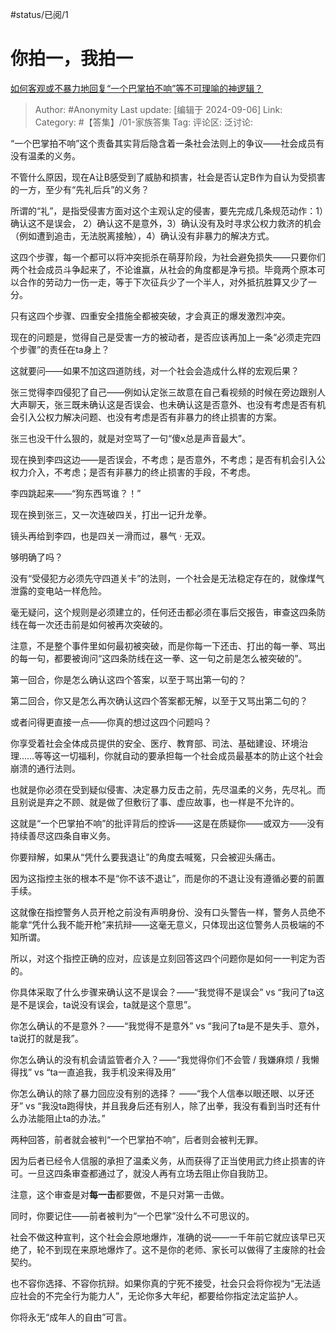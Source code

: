 #status/已阅/1

# 你拍一，我拍一

[如何客观或不暴力地回复“一个巴掌拍不响”等不可理喻的神逻辑？](https://www.zhihu.com/question/277599148/answer/3612220881)

> Author: #Anonymity
> Last update: [编辑于 2024-09-06]
> Link:
> Category: #【答集】/01-家族答集
> Tag:
> 评论区:
> 泛讨论:

“一个巴掌拍不响”这个责备其实背后隐含着一条社会法则上的争议——社会成员有没有温柔的义务。

不管什么原因，现在A让B感受到了威胁和损害，社会是否认定B作为自认为受损害的一方，至少有“先礼后兵”的义务？

所谓的“礼”，是指受侵害方面对这个主观认定的侵害，要先完成几条规范动作：1）确认这不是误会， 2）确认这不是意外，3）确认没有及时寻求公权力救济的机会（例如遭到追击，无法脱离接触），4）确认没有非暴力的解决方式。

这四个步骤，每一个都可以将冲突扼杀在萌芽阶段，为社会避免损失——只要你们两个社会成员斗争起来了，不论谁赢，从社会的角度都是净亏损。毕竟两个原本可以合作的劳动力一伤一走，等于下次征兵少了一个半人，对外抵抗胜算又少了一分。

只有这四个步骤、四重安全措施全都被突破，才会真正的爆发激烈冲突。

现在的问题是，觉得自己是受害一方的被动者，是否应该再加上一条“必须走完四个步骤”的责任在ta身上？

这就要问——如果不加这四道防线，对一个社会会造成什么样的宏观后果？

张三觉得李四侵犯了自己——例如认定张三故意在自己看视频的时候在旁边跟别人大声聊天，张三既未确认这是否误会、也未确认这是否意外、也没有考虑是否有机会引入公权力解决问题、也没有考虑是否有非暴力的终止损害的方案。

张三也没干什么狠的，就是对空骂了一句“傻x总是声音最大”。

现在换到李四这边——是否误会，不考虑；是否意外，不考虑；是否有机会引入公权力介入，不考虑；是否有非暴力的终止损害的手段，不考虑。

李四跳起来——“狗东西骂谁？！”

现在换到张三，又一次连破四关，打出一记升龙拳。

镜头再给到李四，也是四关一滑而过，暴气 · 无双。

够明确了吗？

没有“受侵犯方必须先守四道关卡”的法则，一个社会是无法稳定存在的，就像煤气泄露的变电站一样危险。

毫无疑问，这个规则是必须建立的，任何还击都必须在事后交报告，审查这四条防线在每一次还击前是如何被再次突破的。

注意，不是整个事件里如何最初被突破，而是你每一下还击、打出的每一拳、骂出的每一句，都要被询问“这四条防线在这一拳、这一句之前是怎么被突破的”。

第一回合，你是怎么确认这四个答案，以至于骂出第一句的？

第二回合，你又是怎么再次确认这四个答案都无解，以至于又骂出第二句的？

或者问得更直接一点——你真的想过这四个问题吗？

你享受着社会全体成员提供的安全、医疗、教育部、司法、基础建设、环境治理……等等这一切福利，你就自动的要承担每一个社会成员最基本的防止这个社会崩溃的通行法则。

也就是你必须在受到疑似侵害、决定暴力反击之前，先尽温柔的义务，先尽礼。而且别说是弃之不顾、就是做了但敷衍了事、虚应故事，也一样是不允许的。

这就是“一个巴掌拍不响”的批评背后的控诉——这是在质疑你——或双方——没有持续善尽这四条自审义务。

你要辩解，如果从“凭什么要我退让”的角度去喊冤，只会被迎头痛击。

因为这指控主张的根本不是“你不该不退让”，而是你的不退让没有遵循必要的前置手续。

这就像在指控警务人员开枪之前没有声明身份、没有口头警告一样，警务人员绝不能拿“凭什么我不能开枪”来抗辩——这毫无意义，只体现出这位警务人员极端的不知所谓。

所以，对这个指控正确的应对，应该是立刻回答这四个问题你是如何一一判定为否的。

你具体采取了什么步骤来确认这不是误会？——“我觉得不是误会” vs “我问了ta这是不是误会，ta说没有误会，ta就是这个意思”。

你怎么确认的不是意外？——“我觉得不是意外” vs “我问了ta是不是失手、意外， ta说打的就是我”。

你怎么确认的没有机会请监管者介入？——“我觉得你们不会管 / 我嫌麻烦 / 我懒得找” vs “ta一直追我，我手机没来得及用”

你怎么确认的除了暴力回应没有别的选择？ ——“我个人信奉以眼还眼、以牙还牙” vs “我没ta跑得快，并且我身后还有别人，除了出拳，我没有看到当时还有什么办法能阻止ta的办法。”

两种回答，前者就会被判“一个巴掌拍不响”，后者则会被判无罪。

因为后者已经令人信服的承担了温柔义务，从而获得了正当使用武力终止损害的许可。一旦这四条审查都通过了，就没人再有立场去阻止你自我防卫。

注意，这个审查是对**每一击**都要做，不是只对第一击做。

同时，你要记住——前者被判为“一个巴掌”没什么不可思议的。

社会不做这种宣判，这个社会会原地爆炸，准确的说——一千年前它就应该早已灭绝了，轮不到现在来原地爆炸了。这不是你的老师、家长可以做得了主废除的社会契约。

也不容你选择、不容你抗辩。如果你真的宁死不接受，社会只会将你视为“无法适应社会的不完全行为能力人”，无论你多大年纪，都要给你指定法定监护人。

你将永无“成年人的自由”可言。
